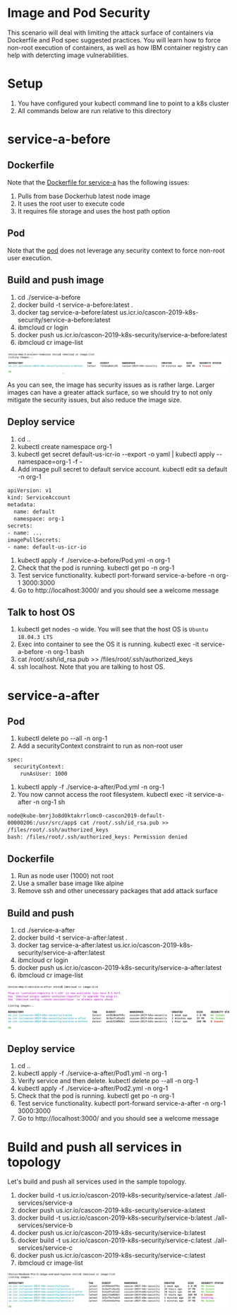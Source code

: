 # Image and Pod Security
This scenario will deal with limiting the attack surface of containers via Dockerfile and Pod spec suggested practices.  You will learn how to force non-root execution of containers, as well as how IBM container registry can help with detercting image vulnerabilities. 

# Setup
1. You have configured your kubectl command line to point to a k8s cluster 
1. All commands below are run relative to this directory

# service-a-before

## Dockerfile
Note that the [Dockerfile for service-a](./service-a-before/Dockerfile) has the following issues:

1. Pulls from base Dockerhub latest node image
1. It uses the root user to execute code
1. It requires file storage and uses the host path option

## Pod
Note that the [pod](./service-a-before/Pod.yml) does not leverage any security context to force non-root user execution.

## Build and push image
1. cd ./service-a-before
1. docker build -t service-a-before:latest .
1. docker tag service-a-before:latest us.icr.io/cascon-2019-k8s-security/service-a-before:latest
1. ibmcloud cr login
1. docker push us.icr.io/cascon-2019-k8s-security/service-a-before:latest
1. ibmcloud cr image-list

![list of images](./screenshots/image-list-before.png)

As you can see, the image has security issues as is rather large.  Larger images can have a greater attack surface, so we should try to not only mitigate the security issues, but also reduce the image size.

## Deploy service

1. cd ..
1. kubectl create namespace org-1
1. kubectl get secret default-us-icr-io --export -o yaml | kubectl apply --namespace=org-1 -f -
2. Add image pull secret to default service account. kubectl edit sa default -n org-1
```
apiVersion: v1
kind: ServiceAccount
metadata:
  name: default
  namespace: org-1
secrets:
- name: ...
imagePullSecrets:
- name: default-us-icr-io
```
1. kubectl apply -f ./service-a-before/Pod.yml -n org-1
1. Check that the pod is running. kubectl get po -n org-1
1. Test service functionality. kubectl port-forward service-a-before -n org-1 3000:3000
1. Go to http://localhost:3000/ and you should see a welcome message

## Talk to host OS

1. kubectl get nodes -o wide.  You will see that the host OS is `Ubuntu 18.04.3 LTS`
1. Exec into container to see the OS it is running. kubectl exec -it service-a-before -n org-1 bash
1. cat /root/.ssh/id_rsa.pub >> /files/root/.ssh/authorized_keys
1. ssh localhost.  Note that you are talking to host OS.

# service-a-after

## Pod

1. kubectl delete po --all -n org-1
1. Add a securityContext constraint to run as non-root user
```
spec:
  securityContext:
    runAsUser: 1000
```
1. kubectl apply -f ./service-a-after/Pod.yml -n org-1
1. You now cannot access the root filesystem. kubectl exec -it service-a-after -n org-1 sh
```
node@kube-bmrj3o8d0ktakrrlomc0-cascon2019-default-00000206:/usr/src/app$ cat /root/.ssh/id_rsa.pub >> /files/root/.ssh/authorized_keys
bash: /files/root/.ssh/authorized_keys: Permission denied
```

## Dockerfile

1. Run as node user (1000) not root
1. Use a smaller base image like alpine
1. Remove ssh and other unecessary packages that add attack surface

## Build and push

1. cd ./service-a-after
1. docker build -t service-a-after:latest .
1. docker tag service-a-after:latest us.icr.io/cascon-2019-k8s-security/service-a-after:latest
1. ibmcloud cr login
1. docker push us.icr.io/cascon-2019-k8s-security/service-a-after:latest
1. ibmcloud cr image-list

![list of images](./screenshots/image-list-after.png)

## Deploy service

1. cd ..
1. kubectl apply -f ./service-a-after/Pod1.yml -n org-1
1. Verify service and then delete. kubectl delete po --all -n org-1
1. kubectl apply -f ./service-a-after/Pod2.yml -n org-1
1. Check that the pod is running. kubectl get po -n org-1
1. Test service functionality. kubectl port-forward service-a-after -n org-1 3000:3000
1. Go to http://localhost:3000/ and you should see a welcome message

# Build and push all services in topology
Let's build and push all services used in the sample topology.

1. docker build -t us.icr.io/cascon-2019-k8s-security/service-a:latest ./all-services/service-a
1. docker push us.icr.io/cascon-2019-k8s-security/service-a:latest
1. docker build -t us.icr.io/cascon-2019-k8s-security/service-b:latest ./all-services/service-b
1. docker push us.icr.io/cascon-2019-k8s-security/service-b:latest
1. docker build -t us.icr.io/cascon-2019-k8s-security/service-c:latest ./all-services/service-c
1. docker push us.icr.io/cascon-2019-k8s-security/service-c:latest
1. ibmcloud cr image-list

![list of images](./screenshots/all-images.png)



